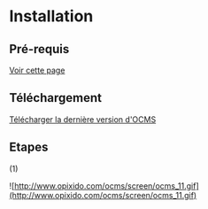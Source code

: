# Installation #

## Pré-requis ##

[Voir cette page](http://code.google.com/p/opixido-ocms/wiki/PreRequis)

## Téléchargement ##

[Télécharger la dernière version d'OCMS](https://code.google.com/p/opixido-ocms/source/browse/trunk/)

## Etapes ##

(1)

![http://www.opixido.com/ocms/screen/ocms_11.gif](http://www.opixido.com/ocms/screen/ocms_11.gif)